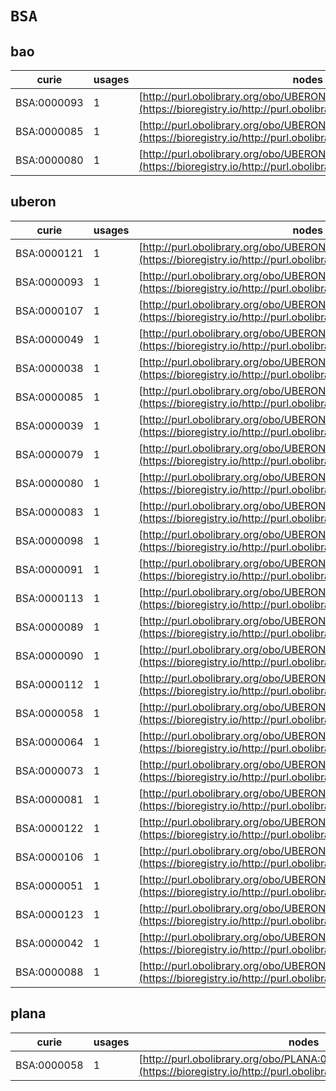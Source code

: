 # `BSA`
## bao
| curie       |   usages | nodes                                                                                                                 |
|-------------|----------|-----------------------------------------------------------------------------------------------------------------------|
| BSA:0000093 |        1 | [http://purl.obolibrary.org/obo/UBERON:0000160](https://bioregistry.io/http://purl.obolibrary.org/obo/UBERON:0000160) |
| BSA:0000085 |        1 | [http://purl.obolibrary.org/obo/UBERON:0000473](https://bioregistry.io/http://purl.obolibrary.org/obo/UBERON:0000473) |
| BSA:0000080 |        1 | [http://purl.obolibrary.org/obo/UBERON:0000992](https://bioregistry.io/http://purl.obolibrary.org/obo/UBERON:0000992) |
## uberon
| curie       |   usages | nodes                                                                                                                 |
|-------------|----------|-----------------------------------------------------------------------------------------------------------------------|
| BSA:0000121 |        1 | [http://purl.obolibrary.org/obo/UBERON:0000020](https://bioregistry.io/http://purl.obolibrary.org/obo/UBERON:0000020) |
| BSA:0000093 |        1 | [http://purl.obolibrary.org/obo/UBERON:0000160](https://bioregistry.io/http://purl.obolibrary.org/obo/UBERON:0000160) |
| BSA:0000107 |        1 | [http://purl.obolibrary.org/obo/UBERON:0000167](https://bioregistry.io/http://purl.obolibrary.org/obo/UBERON:0000167) |
| BSA:0000049 |        1 | [http://purl.obolibrary.org/obo/UBERON:0000467](https://bioregistry.io/http://purl.obolibrary.org/obo/UBERON:0000467) |
| BSA:0000038 |        1 | [http://purl.obolibrary.org/obo/UBERON:0000468](https://bioregistry.io/http://purl.obolibrary.org/obo/UBERON:0000468) |
| BSA:0000085 |        1 | [http://purl.obolibrary.org/obo/UBERON:0000473](https://bioregistry.io/http://purl.obolibrary.org/obo/UBERON:0000473) |
| BSA:0000039 |        1 | [http://purl.obolibrary.org/obo/UBERON:0000922](https://bioregistry.io/http://purl.obolibrary.org/obo/UBERON:0000922) |
| BSA:0000079 |        1 | [http://purl.obolibrary.org/obo/UBERON:0000991](https://bioregistry.io/http://purl.obolibrary.org/obo/UBERON:0000991) |
| BSA:0000080 |        1 | [http://purl.obolibrary.org/obo/UBERON:0000992](https://bioregistry.io/http://purl.obolibrary.org/obo/UBERON:0000992) |
| BSA:0000083 |        1 | [http://purl.obolibrary.org/obo/UBERON:0000993](https://bioregistry.io/http://purl.obolibrary.org/obo/UBERON:0000993) |
| BSA:0000098 |        1 | [http://purl.obolibrary.org/obo/UBERON:0001021](https://bioregistry.io/http://purl.obolibrary.org/obo/UBERON:0001021) |
| BSA:0000091 |        1 | [http://purl.obolibrary.org/obo/UBERON:0001074](https://bioregistry.io/http://purl.obolibrary.org/obo/UBERON:0001074) |
| BSA:0000113 |        1 | [http://purl.obolibrary.org/obo/UBERON:0001731](https://bioregistry.io/http://purl.obolibrary.org/obo/UBERON:0001731) |
| BSA:0000089 |        1 | [http://purl.obolibrary.org/obo/UBERON:0002349](https://bioregistry.io/http://purl.obolibrary.org/obo/UBERON:0002349) |
| BSA:0000090 |        1 | [http://purl.obolibrary.org/obo/UBERON:0002407](https://bioregistry.io/http://purl.obolibrary.org/obo/UBERON:0002407) |
| BSA:0000112 |        1 | [http://purl.obolibrary.org/obo/UBERON:0003351](https://bioregistry.io/http://purl.obolibrary.org/obo/UBERON:0003351) |
| BSA:0000058 |        1 | [http://purl.obolibrary.org/obo/UBERON:0004462](https://bioregistry.io/http://purl.obolibrary.org/obo/UBERON:0004462) |
| BSA:0000064 |        1 | [http://purl.obolibrary.org/obo/UBERON:0006870](https://bioregistry.io/http://purl.obolibrary.org/obo/UBERON:0006870) |
| BSA:0000073 |        1 | [http://purl.obolibrary.org/obo/UBERON:0007376](https://bioregistry.io/http://purl.obolibrary.org/obo/UBERON:0007376) |
| BSA:0000081 |        1 | [http://purl.obolibrary.org/obo/UBERON:0007379](https://bioregistry.io/http://purl.obolibrary.org/obo/UBERON:0007379) |
| BSA:0000122 |        1 | [http://purl.obolibrary.org/obo/UBERON:0009717](https://bioregistry.io/http://purl.obolibrary.org/obo/UBERON:0009717) |
| BSA:0000106 |        1 | [http://purl.obolibrary.org/obo/UBERON:0009720](https://bioregistry.io/http://purl.obolibrary.org/obo/UBERON:0009720) |
| BSA:0000051 |        1 | [http://purl.obolibrary.org/obo/UBERON:0009721](https://bioregistry.io/http://purl.obolibrary.org/obo/UBERON:0009721) |
| BSA:0000123 |        1 | [http://purl.obolibrary.org/obo/UBERON:0010039](https://bioregistry.io/http://purl.obolibrary.org/obo/UBERON:0010039) |
| BSA:0000042 |        1 | [http://purl.obolibrary.org/obo/UBERON:0011302](https://bioregistry.io/http://purl.obolibrary.org/obo/UBERON:0011302) |
| BSA:0000088 |        1 | [http://purl.obolibrary.org/obo/UBERON:0015227](https://bioregistry.io/http://purl.obolibrary.org/obo/UBERON:0015227) |
## plana
| curie       |   usages | nodes                                                                                                               |
|-------------|----------|---------------------------------------------------------------------------------------------------------------------|
| BSA:0000058 |        1 | [http://purl.obolibrary.org/obo/PLANA:0000240](https://bioregistry.io/http://purl.obolibrary.org/obo/PLANA:0000240) |
